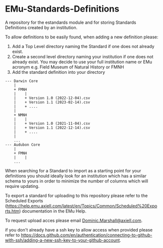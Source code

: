# EMu-Standards-Definitions
A repository for the estandards module and for storing Standards Definitions created by an institution.

To allow definitions to be easily found, when adding a new definition please:
1. Add a Top Level directory naming the Standard if one does not already exist.
2. Create a second level directory naming your institution if one does not already exist. You may decide to use your full institution name or EMu acronym e.g. Field Museum of Natural History or FMNH
3. Add the standard definition into your directory

```
--- Darwin Core
    |
    + FMNH
    |    |
    |    + Version 1.0 (2022-12-04).csv
    |    + Version 1.1 (2023-02-14).csv
    |    + ....
    |
    + NMNH
    |    |
    |    + Version 1.0 (2021-11-04).csv
    |    + Version 1.1 (2022-12-14).csv
    |    + ....
    |
    ...
--- Audubon Core
    |
    + FMNH
    |    |
    ...
```
When searching for a Standard to import as a starting point for your definitions you should ideally look for an institution which has a similar schema to yours in order to minimize the number of columns which will require updating.   

To export a standard for uploading to this repository please refer to the Scheduled Exports (https://help.emu.axiell.com/latest/en/Topics/Common/Scheduled%20Exports.htm)  documentation in the EMu Help.

To request upload acces please email Dominic.Marshall@axiell.com.

if you don't already have a ssh key to allow access when provided please refer to https://docs.github.com/en/authentication/connecting-to-github-with-ssh/adding-a-new-ssh-key-to-your-github-account. 
